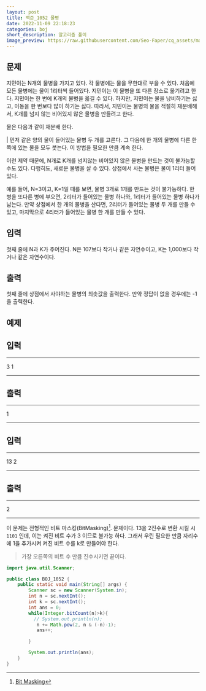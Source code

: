 ```yaml
---
layout: post
title: 백준_1052 물병
date: 2022-11-09 22:18:23
categories: boj
short_description: 알고리즘 풀이
image_preview: https://raw.githubusercontent.com/Seo-Faper/cq_assets/master/heroes/cos_pr_17_17.png
---
```


## 문제

지민이는 N개의 물병을 가지고 있다. 각 물병에는 물을 무한대로 부을 수 있다. 처음에 모든 물병에는 물이 1리터씩 들어있다. 지민이는 이 물병을 또 다른 장소로 옮기려고 한다. 지민이는 한 번에 K개의 물병을 옮길 수 있다. 하지만, 지민이는 물을 낭비하기는 싫고, 이동을 한 번보다 많이 하기는 싫다. 따라서, 지민이는 물병의 물을 적절히 재분배해서, K개를 넘지 않는 비어있지 않은 물병을 만들려고 한다.

물은 다음과 같이 재분배 한다.

| 먼저 같은 양의 물이 들어있는 물병 두 개를 고른다. 그 다음에 한 개의 물병에 다른 한 쪽에 있는 물을 모두 붓는다. 이 방법을 필요한 만큼 계속 한다.

이런 제약 때문에, N개로 K개를 넘지않는 비어있지 않은 물병을 만드는 것이 불가능할 수도 있다. 다행히도, 새로운 물병을 살 수 있다. 상점에서 사는 물병은 물이 1리터 들어있다.

예를 들어, N=3이고, K=1일 때를 보면, 물병 3개로 1개를 만드는 것이 불가능하다. 한 병을 또다른 병에 부으면, 2리터가 들어있는 물병 하나와, 1리터가 들어있는 물병 하나가 남는다. 만약 상점에서 한 개의 물병을 산다면, 2리터가 들어있는 물병 두 개를 만들 수 있고, 마지막으로 4리터가 들어있는 물병 한 개를 만들 수 있다.

## 입력

첫째 줄에 N과 K가 주어진다. N은 107보다 작거나 같은 자연수이고, K는 1,000보다 작거나 같은 자연수이다.

## 출력

첫째 줄에 상점에서 사야하는 물병의 최솟값을 출력한다. 만약 정답이 없을 경우에는 -1을 출력한다.

## 예제

## 입력

---

3 1

---

## 출력

---

1

---

## 입력

---

13 2

---

## 출력

---

2

---

이 문제는 전형적인 비트 마스킹(BitMasking)[^1]. 문제이다.
13을 2진수로 변환 시킬 시 `1101` 인데, 이는 켜진 비트 수가 3 이므로 불가능 하다. 그래서 우린 필요한 만큼 자리수에 1을 추가시켜 켜진 비트 수를 k로 만들어야 한다.

> 가장 오른쪽의 비트 수 만큼 진수시키면 끝이다.

```java
import java.util.Scanner;

public class BOJ_1052 {
    public static void main(String[] args) {
        Scanner sc = new Scanner(System.in);
        int n = sc.nextInt();
        int k = sc.nextInt();
        int ans = 0;
        while(Integer.bitCount(n)>k){
          // System.out.println(n);
           n += Math.pow(2, n & (-n)-1);
           ans++;

        }

        System.out.println(ans);
    }
}

```

[^1]: [Bit Masking](<https://ko.wikipedia.org/wiki/%EB%A7%88%EC%8A%A4%ED%81%AC_(%EC%BB%B4%ED%93%A8%ED%8C%85)>)
